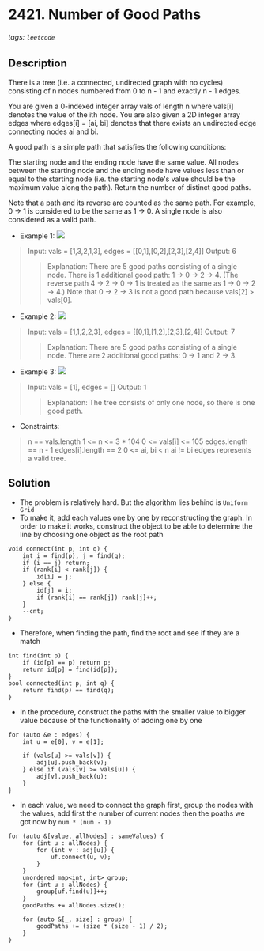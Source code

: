 # 2421. Number of Good Paths
###### tags: `leetcode`
## Description
There is a tree (i.e. a connected, undirected graph with no cycles) consisting of n nodes numbered from 0 to n - 1 and exactly n - 1 edges.

You are given a 0-indexed integer array vals of length n where vals[i] denotes the value of the ith node. You are also given a 2D integer array edges where edges[i] = [ai, bi] denotes that there exists an undirected edge connecting nodes ai and bi.

A good path is a simple path that satisfies the following conditions:

The starting node and the ending node have the same value.
All nodes between the starting node and the ending node have values less than or equal to the starting node (i.e. the starting node's value should be the maximum value along the path).
Return the number of distinct good paths.

Note that a path and its reverse are counted as the same path. For example, 0 -> 1 is considered to be the same as 1 -> 0. A single node is also considered as a valid path.

- Example 1:
![](https://i.imgur.com/sF815WD.png)

>Input: vals = [1,3,2,1,3], edges = [[0,1],[0,2],[2,3],[2,4]]
Output: 6
>>Explanation: There are 5 good paths consisting of a single node.
There is 1 additional good path: 1 -> 0 -> 2 -> 4.
(The reverse path 4 -> 2 -> 0 -> 1 is treated as the same as 1 -> 0 -> 2 -> 4.)
Note that 0 -> 2 -> 3 is not a good path because vals[2] > vals[0].

- Example 2:
![](https://i.imgur.com/Akj3iio.png)

>Input: vals = [1,1,2,2,3], edges = [[0,1],[1,2],[2,3],[2,4]]
Output: 7
>>Explanation: There are 5 good paths consisting of a single node.
There are 2 additional good paths: 0 -> 1 and 2 -> 3.

- Example 3:
![](https://i.imgur.com/0v31J4X.png)

>Input: vals = [1], edges = []
Output: 1
>>Explanation: The tree consists of only one node, so there is one good path.

- Constraints:

>n == vals.length
1 <= n <= 3 * 104
0 <= vals[i] <= 105
edges.length == n - 1
edges[i].length == 2
0 <= ai, bi < n
ai != bi
edges represents a valid tree.

## Solution
- The problem is relatively hard. But the algorithm lies behind is `Uniform Grid`
- To make it, add each values one by one by reconstructing the graph. In order to make it works, construct the object to be able to determine the line by choosing one object as the root path
```cpp=
void connect(int p, int q) {
    int i = find(p), j = find(q);
    if (i == j) return;
    if (rank[i] < rank[j]) {
        id[i] = j;  
    } else {
        id[j] = i;
        if (rank[i] == rank[j]) rank[j]++;
    }
    --cnt;
}
```
- Therefore, when finding the path, find the root and see if they are a match
```cpp=
int find(int p) {
    if (id[p] == p) return p;
    return id[p] = find(id[p]);
}
bool connected(int p, int q) { 
    return find(p) == find(q); 
}
```
- In the procedure, construct the paths with the smaller value to bigger value because of the functionality of adding one by one
```cpp=
for (auto &e : edges) {
    int u = e[0], v = e[1];
            
    if (vals[u] >= vals[v]) {
        adj[u].push_back(v);
    } else if (vals[v] >= vals[u]) {
        adj[v].push_back(u);
    }
}
```
- In each value, we need to connect the graph first, group the nodes with the values, add first the number of current nodes then the poaths we got now by ```num * (num - 1)```
```cpp=
for (auto &[value, allNodes] : sameValues) {
    for (int u : allNodes) {
        for (int v : adj[u]) {
            uf.connect(u, v);
        }
    }
    unordered_map<int, int> group;
    for (int u : allNodes) {
        group[uf.find(u)]++;
    }
    goodPaths += allNodes.size();

    for (auto &[_, size] : group) {
        goodPaths += (size * (size - 1) / 2);
    }
}
```